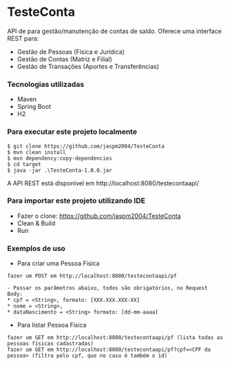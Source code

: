 # TesteConta

API de para gestão/manutenção de contas de saldo. Oferece uma interface REST para:

* Gestão de Pessoas (Física e Jurídica)
* Gestão de Contas (Matriz e Filial)
* Gestão de Transações (Aportes e Transferências)

### Tecnologias utilizadas

* Maven
* Spring Boot
* H2

### Para executar este projeto localmente
```
$ git clone https://github.com/jaspm2004/TesteConta
$ mvn clean install
$ mvn dependency:copy-dependencies
$ cd target
$ java -jar .\TesteConta-1.0.0.jar
```
A API REST está disponível em http://localhost:8080/testecontaapi/

### Para importar este projeto utilizando IDE

* Fazer o clone: https://github.com/jaspm2004/TesteConta
* Clean & Build
* Run

### Exemplos de uso
* Para criar uma Pessoa Física
```
fazer um POST em http://localhost:8080/testecontaapi/pf 

- Passar os parâmetros abaixo, todos são obrigatórios, no Request Body: 
* cpf = <String>, formato: [XXX.XXX.XXX-XX]
* nome = <String>, 
* dataNascimento = <String> formato: [dd-mm-aaaa]
```
* Para listar Pessoa Física
```
fazer um GET em http://localhost:8080/testecontaapi/pf (lista todas as pessoas físicas cadastradas)
fazer um GET em http://localhost:8080/testecontaapi/pf?cpf=<CPF da pessoa> (filtra pelo cpf, que no caso é também o id)
```
